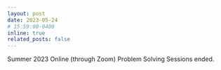 ```yaml
---
layout: post
date: 2023-05-24 
# 15:59:00-0400
inline: true
related_posts: false
---
```


Summer 2023 Online (through Zoom) Problem Solving Sessions ended.
